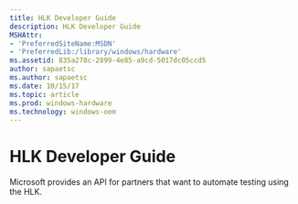 ```yaml
---
title: HLK Developer Guide
description: HLK Developer Guide
MSHAttr:
- 'PreferredSiteName:MSDN'
- 'PreferredLib:/library/windows/hardware'
ms.assetid: 835a278c-2899-4e85-a9cd-5017dc05ccd5
author: sapaetsc
ms.author: sapaetsc
ms.date: 10/15/17
ms.topic: article
ms.prod: windows-hardware
ms.technology: windows-oem
---
```


# HLK Developer Guide


Microsoft provides an API for partners that want to automate testing using the HLK.


 

 






